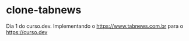 # clone-tabnews
Dia 1 do curso.dev. Implementando o https://www.tabnews.com.br para o https://curso.dev
